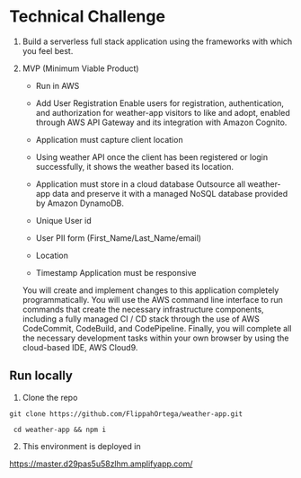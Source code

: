 # Technical Challenge

1. Build a serverless full stack application using the frameworks with which you feel best.
2. MVP (Minimum Viable Product)
   - Run in AWS
   - Add User Registration Enable users for registration, authentication, and authorization for weather-app visitors to like and adopt, enabled through AWS API Gateway and its integration with Amazon Cognito.
   - Application must capture client location
   - Using weather API once the client has been registered or login successfully, it shows the weather based its location.
   
   - Application must store in a cloud database Outsource all weather-app data and preserve it with a managed NoSQL database provided by Amazon DynamoDB.
   - Unique User id
   - User PII form (First_Name/Last_Name/email)
   - Location
   - Timestamp
   Application must be responsive
   
   You will create and implement changes to this application completely programmatically. You will use the AWS command line interface to run commands that create the necessary infrastructure components, including a fully managed CI / CD stack through the use of AWS CodeCommit, CodeBuild, and CodePipeline. Finally, you will complete all the necessary development tasks within your own browser by using the cloud-based IDE, AWS Cloud9.

## Run locally 
1. Clone the repo 

```
git clone https://github.com/FlippahOrtega/weather-app.git

 cd weather-app && npm i
```

2. This environment is deployed in 

https://master.d29pas5u58zlhm.amplifyapp.com/
